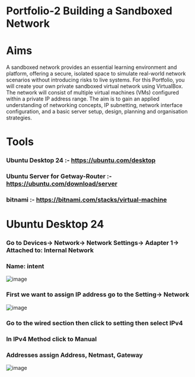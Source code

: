 # Portfolio-2 Building a Sandboxed Network
# Aims
A sandboxed network provides an essential learning environment and platform, offering a secure, isolated space to simulate real-world network scenarios without introducing risks to live systems. For this Portfolio, you will create your own private sandboxed virtual network using VirtualBox. The network will consist of multiple virtual machines (VMs) configured within a private IP address range. The aim is to gain an applied understanding of networking concepts, IP subnetting, network interface configuration, and a basic server setup, design, planning and organisation strategies.
# Tools
### Ubuntu Desktop 24 :- https://ubuntu.com/desktop
### Ubuntu Server for Getway-Router :- https://ubuntu.com/download/server
### bitnami :- https://bitnami.com/stacks/virtual-machine

# Ubuntu Desktop 24
### Go to Devices-> Network-> Network Settings-> Adapter 1-> Attached to: Internal Network
###                                                          Name: intent


![image](https://github.com/user-attachments/assets/2700b597-e499-4d89-bc6c-7522f9483413)

### First we want to assign IP address go to the Setting-> Network 

![image](https://github.com/user-attachments/assets/5fc35047-6c94-4849-a360-897ddd85b65b)

### Go to the wired section then click to setting then select IPv4
### In IPv4 Method click to Manual
### Addresses assign Address, Netmast, Gateway
![image](https://github.com/user-attachments/assets/d44a832a-fec5-4227-9b84-6d14fc37cad9)

